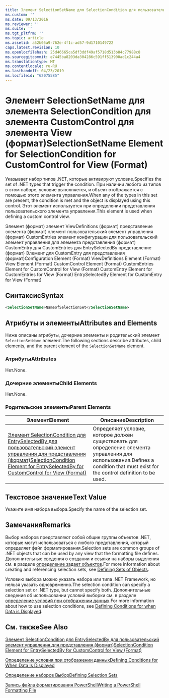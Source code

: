 ```yaml
---
title: Элемент SelectionSetName для SelectionCondition для пользовательский элемент управления для представления (формат) | Документация Майкрософт
ms.custom: ''
ms.date: 09/13/2016
ms.reviewer: ''
ms.suite: ''
ms.tgt_pltfrm: ''
ms.topic: article
ms.assetid: a52b05a9-762e-4f1c-ad57-9d1710149722
caps.latest.revision: 10
ms.openlocfilehash: 25d46665ca5df3ddf49af5718d513b84c77988c8
ms.sourcegitcommit: e7445ba8203da304286c591ff513900ad1c244a4
ms.translationtype: MT
ms.contentlocale: ru-RU
ms.lasthandoff: 04/23/2019
ms.locfileid: "62075585"
---
```

# <a name="selectionsetname-element-for-selectioncondition-for-customcontrol-for-view-format"></a><span data-ttu-id="ea3d2-102">Элемент SelectionSetName для элемента SelectionCondition для элемента CustomControl для элемента View (формат)</span><span class="sxs-lookup"><span data-stu-id="ea3d2-102">SelectionSetName Element for SelectionCondition for CustomControl for View (Format)</span></span>

<span data-ttu-id="ea3d2-103">Указывает набор типов .NET, которые активируют условие.</span><span class="sxs-lookup"><span data-stu-id="ea3d2-103">Specifies the set of .NET types that trigger the condition.</span></span> <span data-ttu-id="ea3d2-104">При наличии любого из типов в этом наборе, условие выполняется, и объект отображается с помощью этого элемента управления.</span><span class="sxs-lookup"><span data-stu-id="ea3d2-104">When any of the types in this set are present, the condition is met and the object is displayed using this control.</span></span> <span data-ttu-id="ea3d2-105">Этот элемент используется при определении представления пользовательского элемента управления.</span><span class="sxs-lookup"><span data-stu-id="ea3d2-105">This element is used when defining a custom control view.</span></span>

<span data-ttu-id="ea3d2-106">Элемент (формат) элемент ViewDefinitions (формат) представление элемента (формат) элемент пользовательский элемент управления (формат) CustomEntries элемент конфигурации для пользовательский элемент управления для элемента представления (формат) CustomEntry для CustomEntries для EntrySelectedBy представление (формат) Элемент для CustomEntry для представления (формат)</span><span class="sxs-lookup"><span data-stu-id="ea3d2-106">Configuration Element (Format) ViewDefinitions Element (Format) View Element (Format) CustomControl Element (Format) CustomEntries Element for CustomControl for View (Format) CustomEntry Element for CustomEntries for View (Format) EntrySelectedBy Element for CustomEntry for View (Format)</span></span>

## <a name="syntax"></a><span data-ttu-id="ea3d2-107">Синтаксис</span><span class="sxs-lookup"><span data-stu-id="ea3d2-107">Syntax</span></span>

```xml
<SelectionSetName>NameofSelectionSet</SelectionSetName>
```

## <a name="attributes-and-elements"></a><span data-ttu-id="ea3d2-108">Атрибуты и элементы</span><span class="sxs-lookup"><span data-stu-id="ea3d2-108">Attributes and Elements</span></span>

<span data-ttu-id="ea3d2-109">Ниже описаны атрибуты, дочерние элементы и родительский элемент `SelectionSetName` элемент.</span><span class="sxs-lookup"><span data-stu-id="ea3d2-109">The following sections describe attributes, child elements, and the parent element of the `SelectionSetName` element.</span></span>

### <a name="attributes"></a><span data-ttu-id="ea3d2-110">Атрибуты</span><span class="sxs-lookup"><span data-stu-id="ea3d2-110">Attributes</span></span>

<span data-ttu-id="ea3d2-111">Нет.</span><span class="sxs-lookup"><span data-stu-id="ea3d2-111">None.</span></span>

### <a name="child-elements"></a><span data-ttu-id="ea3d2-112">Дочерние элементы</span><span class="sxs-lookup"><span data-stu-id="ea3d2-112">Child Elements</span></span>

<span data-ttu-id="ea3d2-113">Нет.</span><span class="sxs-lookup"><span data-stu-id="ea3d2-113">None.</span></span>

### <a name="parent-elements"></a><span data-ttu-id="ea3d2-114">Родительские элементы</span><span class="sxs-lookup"><span data-stu-id="ea3d2-114">Parent Elements</span></span>

|<span data-ttu-id="ea3d2-115">Элемент</span><span class="sxs-lookup"><span data-stu-id="ea3d2-115">Element</span></span>|<span data-ttu-id="ea3d2-116">Описание</span><span class="sxs-lookup"><span data-stu-id="ea3d2-116">Description</span></span>|
|-------------|-----------------|
|[<span data-ttu-id="ea3d2-117">Элемент SelectionCondition для EntrySelectedBy для пользовательский элемент управления для представления (формат)</span><span class="sxs-lookup"><span data-stu-id="ea3d2-117">SelectionCondition Element for EntrySelectedBy for CustomControl for View (Format)</span></span>](./selectioncondition-element-for-entryselectedby-for-customcontrol-format.md)|<span data-ttu-id="ea3d2-118">Определяет условие, которое должен существовать для определение элемента управления для использования.</span><span class="sxs-lookup"><span data-stu-id="ea3d2-118">Defines a condition that must exist for the control definition to be used.</span></span>|

## <a name="text-value"></a><span data-ttu-id="ea3d2-119">Текстовое значение</span><span class="sxs-lookup"><span data-stu-id="ea3d2-119">Text Value</span></span>

<span data-ttu-id="ea3d2-120">Укажите имя набора выбора.</span><span class="sxs-lookup"><span data-stu-id="ea3d2-120">Specify the name of the selection set.</span></span>

## <a name="remarks"></a><span data-ttu-id="ea3d2-121">Замечания</span><span class="sxs-lookup"><span data-stu-id="ea3d2-121">Remarks</span></span>

<span data-ttu-id="ea3d2-122">Выбор наборов представляют собой общие группы объектов .NET, которые могут использоваться с любого представления, который определяет файл форматирования.</span><span class="sxs-lookup"><span data-stu-id="ea3d2-122">Selection sets are common groups of .NET objects that can be used by any view that the formatting file defines.</span></span> <span data-ttu-id="ea3d2-123">Дополнительные сведения о создании и ссылки на наборы выделения см. в разделе [определение задает объектов](./defining-selection-sets.md).</span><span class="sxs-lookup"><span data-stu-id="ea3d2-123">For more information about creating and referencing selection sets, see [Defining Sets of Objects](./defining-selection-sets.md).</span></span>

<span data-ttu-id="ea3d2-124">Условию выбора можно указать набора или типа .NET Framework, но нельзя указать одновременно.</span><span class="sxs-lookup"><span data-stu-id="ea3d2-124">The selection condition can specify a selection set or .NET type, but cannot specify both.</span></span> <span data-ttu-id="ea3d2-125">Дополнительные сведения об использовании условий выборки см. в разделе [определение условий при отображении данных](./defining-conditions-for-displaying-data.md).</span><span class="sxs-lookup"><span data-stu-id="ea3d2-125">For more information about how to use selection conditions, see [Defining Conditions for when Data is Displayed](./defining-conditions-for-displaying-data.md).</span></span>

## <a name="see-also"></a><span data-ttu-id="ea3d2-126">См. также</span><span class="sxs-lookup"><span data-stu-id="ea3d2-126">See Also</span></span>

[<span data-ttu-id="ea3d2-127">Элемент SelectionCondition для EntrySelectedBy для пользовательский элемент управления для представления (формат)</span><span class="sxs-lookup"><span data-stu-id="ea3d2-127">SelectionCondition Element for EntrySelectedBy for CustomControl for View (Format)</span></span>](./selectioncondition-element-for-entryselectedby-for-customcontrol-format.md)

[<span data-ttu-id="ea3d2-128">Определение условия при отображении данных</span><span class="sxs-lookup"><span data-stu-id="ea3d2-128">Defining Conditions for When Data Is Displayed</span></span>](./defining-conditions-for-displaying-data.md)

[<span data-ttu-id="ea3d2-129">Определение наборов Выбор</span><span class="sxs-lookup"><span data-stu-id="ea3d2-129">Defining Selection Sets</span></span>](./defining-selection-sets.md)

[<span data-ttu-id="ea3d2-130">Запись файла форматирования PowerShell</span><span class="sxs-lookup"><span data-stu-id="ea3d2-130">Writing a PowerShell Formatting File</span></span>](./writing-a-powershell-formatting-file.md)
